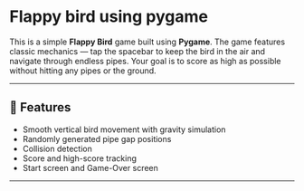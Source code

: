 # Flappy bird using pygame

This is a simple **Flappy Bird** game built using **Pygame**. The game features classic mechanics — tap the spacebar to keep the bird in the air and navigate through endless pipes. Your goal is to score as high as possible without hitting any pipes or the ground.

---

## 🚀 Features

- Smooth vertical bird movement with gravity simulation
- Randomly generated pipe gap positions
- Collision detection
- Score and high-score tracking
- Start screen and Game-Over screen

---
